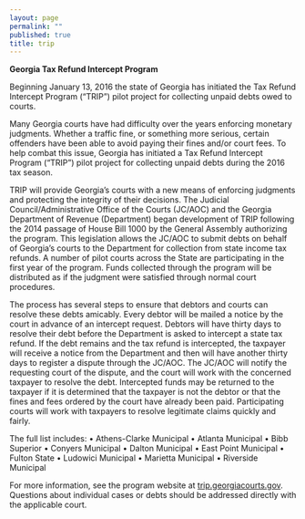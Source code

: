 ```yaml
---
layout: page
permalink: ""
published: true
title: trip
---
```



**Georgia Tax Refund Intercept Program**

Beginning January 13, 2016 the state of Georgia has initiated the Tax Refund Intercept Program (“TRIP”) pilot project for collecting unpaid debts owed to courts. 

Many Georgia courts have had difficulty over the years enforcing monetary judgments.  Whether a traffic fine, or something more serious, certain offenders have been able to avoid paying their fines and/or court fees. To help combat this issue, Georgia has initiated a Tax Refund Intercept Program (“TRIP”) pilot project for collecting unpaid debts during the 2016 tax season. 
 
TRIP will provide Georgia’s courts with a new means of enforcing judgments and protecting the integrity of their decisions.  The Judicial Council/Administrative Office of the Courts (JC/AOC) and the Georgia Department of Revenue (Department) began development of TRIP following the 2014 passage of House Bill 1000 by the General Assembly authorizing the program.  This legislation allows the JC/AOC to submit debts on behalf of Georgia’s courts to the Department for collection from state income tax refunds.  A number of pilot courts across the State are participating in the first year of the program.  Funds collected through the program will be distributed as if the judgment were satisfied through normal court procedures.
 
The process has several steps to ensure that debtors and courts can resolve these debts amicably.  Every debtor will be mailed a notice by the court in advance of an intercept request.  Debtors will have thirty days to resolve their debt before the Department is asked to intercept a state tax refund.  If the debt remains and the tax refund is intercepted, the taxpayer will receive a notice from the Department and then will have another thirty days to register a dispute through the JC/AOC.  The JC/AOC will notify the requesting court of the dispute, and the court will work with the concerned taxpayer to resolve the debt.  Intercepted funds may be returned to the taxpayer if it is determined that the taxpayer is not the debtor or that the fines and fees ordered by the court have already been paid.  Participating courts will work with taxpayers to resolve legitimate claims quickly and fairly.

The full list includes:
•	Athens-Clarke Municipal
•	Atlanta Municipal
•	Bibb Superior
•	Conyers Municipal
•	Dalton Municipal 
•	East Point Municipal
•	Fulton State
•	Ludowici Municipal
•	Marietta Municipal
•	Riverside Municipal

For more information, see the program website at [trip.georgiacourts.gov](trip.georgiacourts.gov).  Questions about individual cases or debts should be addressed directly with the applicable court.
